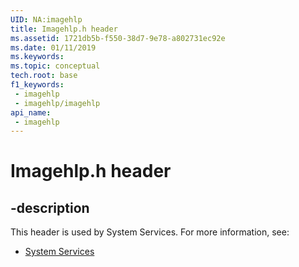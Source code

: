 ```yaml
---
UID: NA:imagehlp
title: Imagehlp.h header
ms.assetid: 1721db5b-f550-38d7-9e78-a802731ec92e
ms.date: 01/11/2019
ms.keywords: 
ms.topic: conceptual
tech.root: base
f1_keywords:
 - imagehlp
 - imagehlp/imagehlp
api_name:
 - imagehlp
---
```


# Imagehlp.h header


## -description

This header is used by System Services. For more information, see:

- [System Services](../_base/index.md)

